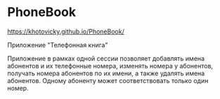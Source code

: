 # PhoneBook

https://khotovicky.github.io/PhoneBook/

Приложение "Телефонная книга"

Приложение в рамках одной сессии позволяет добавлять имена абонентов и их телефонные номера, изменять номера у абонентов, получать номера абонентов по их имени, а также удалять имена абонентов. Одному абоненту может соответствовать только один номер. 
